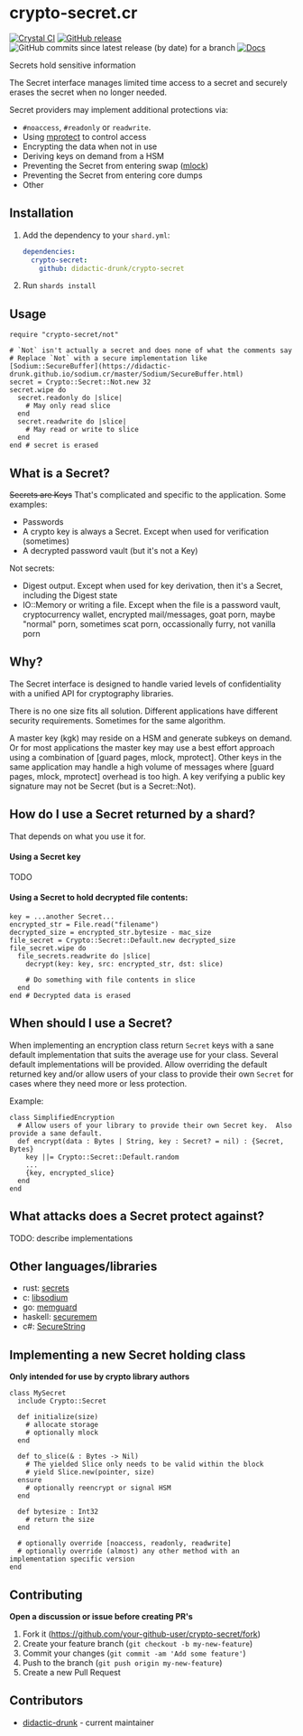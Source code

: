 # crypto-secret.cr
[![Crystal CI](https://github.com/didactic-drunk/crypto-secret.cr/actions/workflows/crystal.yml/badge.svg)](https://github.com/didactic-drunk/crypto-secret.cr/actions/workflows/crystal.yml)
[![GitHub release](https://img.shields.io/github/release/didactic-drunk/crypto-secret.cr.svg)](https://github.com/didactic-drunk/crypto-secret.cr/releases)
![GitHub commits since latest release (by date) for a branch](https://img.shields.io/github/commits-since/didactic-drunk/crypto-secret.cr/latest)
[![Docs](https://img.shields.io/badge/docs-available-brightgreen.svg)](https://didactic-drunk.github.io/crypto-secret.cr/main)

Secrets hold sensitive information

The Secret interface manages limited time access to a secret and securely erases the secret when no longer needed.

Secret providers may implement additional protections via:
* `#noaccess`, `#readonly` or `readwrite`.
* Using [mprotect]() to control access
* Encrypting the data when not in use
* Deriving keys on demand from a HSM
* Preventing the Secret from entering swap ([mlock]())
* Preventing the Secret from entering core dumps
* Other


## Installation

1. Add the dependency to your `shard.yml`:

   ```yaml
   dependencies:
     crypto-secret:
       github: didactic-drunk/crypto-secret
   ```

2. Run `shards install`

## Usage

```crystal
require "crypto-secret/not"

# `Not` isn't actually a secret and does none of what the comments say
# Replace `Not` with a secure implementation like [Sodium::SecureBuffer](https://didactic-drunk.github.io/sodium.cr/master/Sodium/SecureBuffer.html)
secret = Crypto::Secret::Not.new 32
secret.wipe do
  secret.readonly do |slice|
    # May only read slice
  end
  secret.readwrite do |slice|
    # May read or write to slice
  end
end # secret is erased
```

## What is a Secret?

<strike>Secrets are Keys</strike>
That's complicated and specific to the application.  Some examples:

* Passwords
* A crypto key is always a Secret.  Except when used for verification (sometimes)
* A decrypted password vault (but it's not a Key)

Not secrets:

* Digest output.  Except when used for key derivation, then it's a Secret, including the Digest state
* IO::Memory or writing a file.  Except when the file is a password vault, cryptocurrency wallet, encrypted mail/messages, goat porn, maybe "normal" porn, sometimes scat porn, occassionally furry, not vanilla porn

## Why?

The Secret interface is designed to handle varied levels of confidentiality with a unified API for cryptography libraries.

There is no one size fits all solution.  Different applications have different security requirements.  Sometimes for the same algorithm.

A master key (kgk) may reside on a HSM and generate subkeys on demand.
Or for most applications the master key may use a best effort approach using a combination of [guard pages, mlock, mprotect].
Other keys in the same application may handle a high volume of messages where [guard pages, mlock, mprotect] overhead is too high.
A key verifying a public key signature may not be Secret (but is a Secret::Not).

## How do I use a Secret returned by a shard?

That depends on what you use it for.

#### Using a Secret key

TODO

#### Using a Secret to hold decrypted file contents:
```
key = ...another Secret...
encrypted_str = File.read("filename")
decrypted_size = encrypted_str.bytesize - mac_size
file_secret = Crypto::Secret::Default.new decrypted_size
file_secret.wipe do
  file_secrets.readwrite do |slice|
    decrypt(key: key, src: encrypted_str, dst: slice)

    # Do something with file contents in slice
  end
end # Decrypted data is erased
```

## When should I use a Secret?

When implementing an encryption class return `Secret` keys with a sane default implementation that suits the average use for your class.  Several default implementations will be provided.
Allow overriding the default returned key and/or allow users of your class to provide their own `Secret` for cases where they need more or less protection.

Example:

```
class SimplifiedEncryption
  # Allow users of your library to provide their own Secret key.  Also provide a sane default.
  def encrypt(data : Bytes | String, key : Secret? = nil) : {Secret, Bytes}
    key ||= Crypto::Secret::Default.random
    ...
    {key, encrypted_slice}
  end
end
```

## What attacks does a Secret protect against?

TODO: describe implementations

## Other languages/libraries

* rust: [secrets](https://github.com/stouset/secrets/)
* c: [libsodium](https://github.com/jedisct1/libsodium-doc/blob/master/helpers/memory_management.md#guarded_heap_allocations)
* go: [memguard](https://github.com/awnumar/memguard)
* haskell: [securemem](https://hackage.haskell.org/package/securemem)
* c#: [SecureString](https://docs.microsoft.com/en-us/dotnet/api/system.security.securestring)

## Implementing a new Secret holding class

**Only intended for use by crypto library authors**

```
class MySecret
  include Crypto::Secret

  def initialize(size)
    # allocate storage
    # optionally mlock
  end

  def to_slice(& : Bytes -> Nil)
    # The yielded Slice only needs to be valid within the block
    # yield Slice.new(pointer, size)
  ensure
    # optionally reencrypt or signal HSM
  end

  def bytesize : Int32
    # return the size
  end

  # optionally override [noaccess, readonly, readwrite]
  # optionally override (almost) any other method with an implementation specific version
end

```

## Contributing

**Open a discussion or issue before creating PR's**

1. Fork it (<https://github.com/your-github-user/crypto-secret/fork>)
2. Create your feature branch (`git checkout -b my-new-feature`)
3. Commit your changes (`git commit -am 'Add some feature'`)
4. Push to the branch (`git push origin my-new-feature`)
5. Create a new Pull Request

## Contributors

- [didactic-drunk](https://github.com/didactic-drunk) - current maintainer
